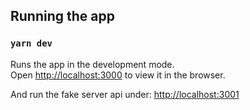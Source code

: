 ## Running the app

### `yarn dev`

Runs the app in the development mode.\
Open [http://localhost:3000](http://localhost:3000) to view it in the browser.

And run the fake server api under: [http://localhost:3001](http://localhost:3001)
